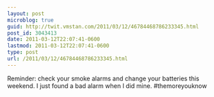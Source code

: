 ```yaml
---
layout: post
microblog: true
guid: http://twit.vmstan.com/2011/03/12/46784468786233345.html
post_id: 3043413
date: 2011-03-12T22:07:41-0600
lastmod: 2011-03-12T22:07:41-0600
type: post
url: /2011/03/12/46784468786233345.html
---
```

Reminder: check your smoke alarms and change your batteries this weekend. I just found a bad alarm when I did mine. #themoreyouknow
